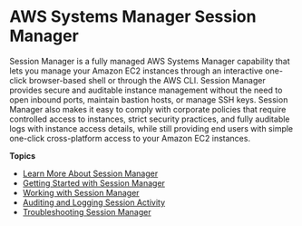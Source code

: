 # AWS Systems Manager Session Manager<a name="session-manager"></a>

Session Manager is a fully managed AWS Systems Manager capability that lets you manage your Amazon EC2 instances through an interactive one\-click browser\-based shell or through the AWS CLI\. Session Manager provides secure and auditable instance management without the need to open inbound ports, maintain bastion hosts, or manage SSH keys\. Session Manager also makes it easy to comply with corporate policies that require controlled access to instances, strict security practices, and fully auditable logs with instance access details, while still providing end users with simple one\-click cross\-platform access to your Amazon EC2 instances\.

**Topics**
+ [Learn More About Session Manager](what-is-session-manager.md)
+ [Getting Started with Session Manager](session-manager-getting-started.md)
+ [Working with Session Manager](session-manager-working-with.md)
+ [Auditing and Logging Session Activity](session-manager-logging-auditing.md)
+ [Troubleshooting Session Manager](session-manager-troubleshooting.md)
